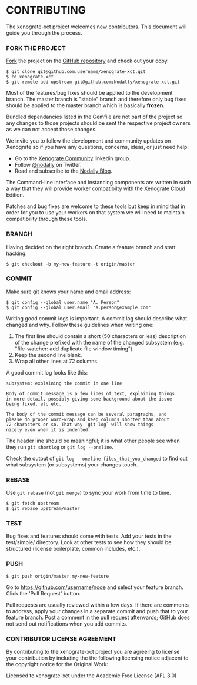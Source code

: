 # CONTRIBUTING

The xenograte-xct project welcomes new contributors. This document will guide you through the process.


### FORK THE PROJECT

[Fork](https://help.github.com/articles/fork-a-repo) the project on the [GitHub repository](https://github.com/nodally/xenograte-xct) and check out
your copy.

```
$ git clone git@github.com:username/xenograte-xct.git
$ cd xenograte-xct
$ git remote add upstream git@github.com:Nodally/xenograte-xct.git
```

Most of the features/bug fixes should be applied to the development branch. The master branch is "stable" 
branch and therefore only bug fixes should be applied to the master branch which is basically **frozen**.

Bundled dependancies listed in the Gemfile are not part of the project so any changes to those projects 
should be sent the respective project owners as we can not accept those changes.

We invite you to follow the development and community updates on Xenograte so if you have any questions, 
concerns, ideas, or just need help: 
- Go to the [Xenograte Community][23] linkedin group.
- Follow [@nodally][21] on Twitter.
- Read and subscribe to the [Nodally Blog][22].

[21]: http://twitter.com/nodally
[22]: http://blog.nodally.com
[23]: http://www.linkedin.com/groups/Xenograte-Community-5068501

The Command-line Interface and instancing components are written in such a way that they will provide 
worker compatibilty with the Xenograte Cloud Edition.

Patches and bug fixes are welcome to these tools but keep in mind that in order for you to use your 
workers on that system we will need to maintain compatibility through these tools. 


### BRANCH

Having decided on the right branch. Create a feature branch and start hacking:

```
$ git checkout -b my-new-feature -t origin/master
```

### COMMIT

Make sure git knows your name and email address:

```
$ git config --global user.name "A. Person"
$ git config --global user.email "a.person@example.com"
```

Writing good commit logs is important. A commit log should describe what changed and why. Follow these 
guidelines when writing one:

1. The first line should contain a short (50 characters or less) 
   description of the change prefixed with the name of the changed
   subsystem (e.g. "file-watcher: add duplicate file window timing").
2. Keep the second line blank.
3. Wrap all other lines at 72 columns.

A good commit log looks like this:

```
subsystem: explaining the commit in one line

Body of commit message is a few lines of text, explaining things
in more detail, possibly giving some background about the issue
being fixed, etc etc.

The body of the commit message can be several paragraphs, and
please do proper word-wrap and keep columns shorter than about
72 characters or so. That way `git log` will show things
nicely even when it is indented.
```

The header line should be meaningful; it is what other people see when they
run `git shortlog` or `git log --oneline`.

Check the output of `git log --oneline files_that_you_changed` to find out
what subsystem (or subsystems) your changes touch.


### REBASE

Use `git rebase` (not `git merge`) to sync your work from time to time.

```
$ git fetch upstream
$ git rebase upstream/master
```


### TEST

Bug fixes and features should come with tests.  Add your tests in the
test/simple/ directory.  Look at other tests to see how they should be
structured (license boilerplate, common includes, etc.).


### PUSH

```
$ git push origin/master my-new-feature
```

Go to https://github.com/username/node and select your feature branch.  Click
the 'Pull Request' button.

Pull requests are usually reviewed within a few days.  If there are comments
to address, apply your changes in a separate commit and push that to your
feature branch.  Post a comment in the pull request afterwards; GitHub does
not send out notifications when you add commits.


### CONTRIBUTOR LICENSE AGREEMENT

By contributing to the xenograte-xct project you are agreeing to license your 
contribution by including the the following licensing notice adjacent to the 
copyright notice for the Original Work:

Licensed to xenograte-xct under the Academic Free License (AFL 3.0)

